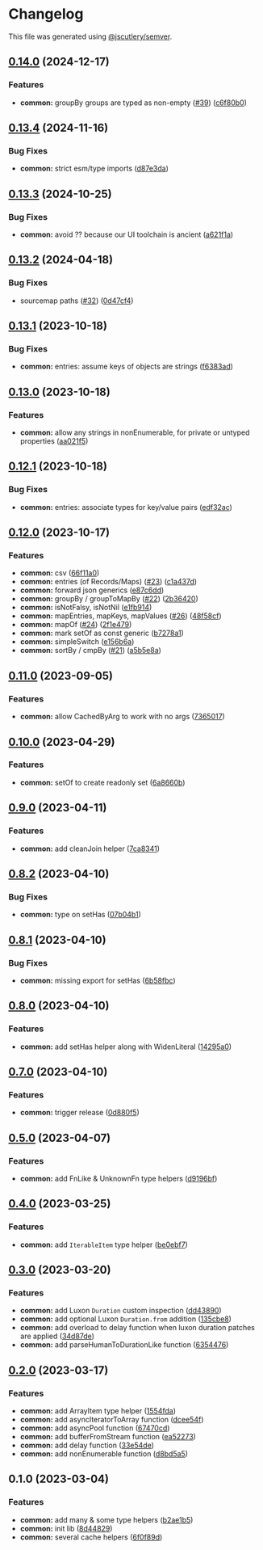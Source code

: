 # Changelog

This file was generated using [@jscutlery/semver](https://github.com/jscutlery/semver).

## [0.14.0](https://github.com/SeedCompany/libs/compare/common-0.13.4...common-0.14.0) (2024-12-17)


### Features

* **common:** groupBy groups are typed as non-empty ([#39](https://github.com/SeedCompany/libs/issues/39)) ([c6f80b0](https://github.com/SeedCompany/libs/commit/c6f80b0b783ae7ad6eab0c24cb36e815cafb13f5))

## [0.13.4](https://github.com/SeedCompany/libs/compare/common-0.13.3...common-0.13.4) (2024-11-16)


### Bug Fixes

* **common:** strict esm/type imports ([d87e3da](https://github.com/SeedCompany/libs/commit/d87e3da98465dddd86e7de34656306bf5a2f9743))

## [0.13.3](https://github.com/SeedCompany/libs/compare/common-0.13.2...common-0.13.3) (2024-10-25)


### Bug Fixes

* **common:** avoid ?? because our UI toolchain is ancient ([a621f1a](https://github.com/SeedCompany/libs/commit/a621f1ab2a31db87c4cf208589ef0c398badfeb6))

## [0.13.2](https://github.com/SeedCompany/libs/compare/common-0.13.1...common-0.13.2) (2024-04-18)


### Bug Fixes

* sourcemap paths ([#32](https://github.com/SeedCompany/libs/issues/32)) ([0d47cf4](https://github.com/SeedCompany/libs/commit/0d47cf47898fbe24f3adb8fdf4cb000b40f68a89))

## [0.13.1](https://github.com/SeedCompany/libs/compare/common-0.13.0...common-0.13.1) (2023-10-18)


### Bug Fixes

* **common:** entries: assume keys of objects are strings ([f6383ad](https://github.com/SeedCompany/libs/commit/f6383ad3d2601758aa01b05bd4b7ae72dd17c100))

## [0.13.0](https://github.com/SeedCompany/libs/compare/common-0.12.1...common-0.13.0) (2023-10-18)


### Features

* **common:** allow any strings in nonEnumerable, for private or untyped properties ([aa021f5](https://github.com/SeedCompany/libs/commit/aa021f57501d30c1e72ca717b8709b886ca0e74c))

## [0.12.1](https://github.com/SeedCompany/libs/compare/common-0.12.0...common-0.12.1) (2023-10-18)


### Bug Fixes

* **common:** entries: associate types for key/value pairs ([edf32ac](https://github.com/SeedCompany/libs/commit/edf32aceaaddc42ac63277557dfed8f621dcd366))

## [0.12.0](https://github.com/SeedCompany/libs/compare/common-0.11.0...common-0.12.0) (2023-10-17)


### Features

* **common:** csv ([66f11a0](https://github.com/SeedCompany/libs/commit/66f11a07027770ec4ad4ed691766affa4d81b7e0))
* **common:** entries (of Records/Maps) ([#23](https://github.com/SeedCompany/libs/issues/23)) ([c1a437d](https://github.com/SeedCompany/libs/commit/c1a437d3ce135a5d8d1e1d567f070ee332705e87))
* **common:** forward json generics ([e87c6dd](https://github.com/SeedCompany/libs/commit/e87c6dde626ce3868ec97e749bd8cd3723a0787b))
* **common:** groupBy / groupToMapBy ([#22](https://github.com/SeedCompany/libs/issues/22)) ([2b36420](https://github.com/SeedCompany/libs/commit/2b36420cdde7589fff1c62a65e011f3cda030b42))
* **common:** isNotFalsy, isNotNil ([e1fb914](https://github.com/SeedCompany/libs/commit/e1fb91487b42a24bb0d2f6c66fa2f1b3fd0d3dd8))
* **common:** mapEntries, mapKeys, mapValues ([#26](https://github.com/SeedCompany/libs/issues/26)) ([48f58cf](https://github.com/SeedCompany/libs/commit/48f58cffdd72adb858952ce839f50d172f24c894))
* **common:** mapOf ([#24](https://github.com/SeedCompany/libs/issues/24)) ([2f1e479](https://github.com/SeedCompany/libs/commit/2f1e479961a2d14ca9cf244cc902da00972ca06c))
* **common:** mark setOf as const generic ([b7278a1](https://github.com/SeedCompany/libs/commit/b7278a1003a3f0097c729f94f5a5d9956e500e1f))
* **common:** simpleSwitch ([e156b6a](https://github.com/SeedCompany/libs/commit/e156b6a02c8d3c6b829bc4945811fde512621578))
* **common:** sortBy / cmpBy ([#21](https://github.com/SeedCompany/libs/issues/21)) ([a5b5e8a](https://github.com/SeedCompany/libs/commit/a5b5e8a9f3501237009f1a71ef58408fe9aacd04))

## [0.11.0](https://github.com/SeedCompany/libs/compare/common-0.10.0...common-0.11.0) (2023-09-05)


### Features

* **common:** allow CachedByArg to work with no args ([7365017](https://github.com/SeedCompany/libs/commit/7365017a62314fc44f79f5dd62ef225f85c8e7eb))

## [0.10.0](https://github.com/SeedCompany/libs/compare/common-0.9.0...common-0.10.0) (2023-04-29)


### Features

* **common:** setOf to create readonly set ([6a8660b](https://github.com/SeedCompany/libs/commit/6a8660be20f41ae4adcaf784bc375cbc8aeae3f5))

## [0.9.0](https://github.com/SeedCompany/libs/compare/common-0.8.2...common-0.9.0) (2023-04-11)


### Features

* **common:** add cleanJoin helper ([7ca8341](https://github.com/SeedCompany/libs/commit/7ca8341e41d8da68e58cc67184651fb516a8155f))

## [0.8.2](https://github.com/SeedCompany/libs/compare/common-0.8.1...common-0.8.2) (2023-04-10)


### Bug Fixes

* **common:** type on setHas ([07b04b1](https://github.com/SeedCompany/libs/commit/07b04b19724394e57abeb56a29bc61a3ab7f0531))

## [0.8.1](https://github.com/SeedCompany/libs/compare/common-0.8.0...common-0.8.1) (2023-04-10)


### Bug Fixes

* **common:** missing export for setHas ([6b58fbc](https://github.com/SeedCompany/libs/commit/6b58fbcdaf9606d0dfb211d8bf70a59d7ef3be77))

## [0.8.0](https://github.com/SeedCompany/libs/compare/common-0.7.0...common-0.8.0) (2023-04-10)


### Features

* **common:** add setHas helper along with WidenLiteral ([14295a0](https://github.com/SeedCompany/libs/commit/14295a09adaf20d7e8bf2ee21ef82fb30e1fd3c9))

## [0.7.0](https://github.com/SeedCompany/libs/compare/common-0.6.9...common-0.7.0) (2023-04-10)


### Features

* **common:** trigger release ([0d880f5](https://github.com/SeedCompany/libs/commit/0d880f569cad65e7979db77ba99ad1eb5adc112f))

## [0.5.0](https://github.com/SeedCompany/libs/compare/common-0.4.0...common-0.5.0) (2023-04-07)


### Features

* **common:** add FnLike & UnknownFn type helpers ([d9196bf](https://github.com/SeedCompany/libs/commit/d9196bf008b855cb1be8d0b4c5cb97e2fe5f7542))

## [0.4.0](https://github.com/SeedCompany/libs/compare/common-0.3.0...common-0.4.0) (2023-03-25)


### Features

* **common:** add `IterableItem` type helper ([be0ebf7](https://github.com/SeedCompany/libs/commit/be0ebf7f27ea43b09bf97eef6a01fbe59261dc61))

## [0.3.0](https://github.com/SeedCompany/libs/compare/common-0.2.0...common-0.3.0) (2023-03-20)


### Features

* **common:** add Luxon `Duration` custom inspection ([dd43890](https://github.com/SeedCompany/libs/commit/dd438904246e4dbba861ffda2185c37277ca886e))
* **common:** add optional Luxon `Duration.from` addition ([135cbe8](https://github.com/SeedCompany/libs/commit/135cbe8ae89960eec7eadaf6bcace2faff01d7e3))
* **common:** add overload to delay function when luxon duration patches are applied ([34d87de](https://github.com/SeedCompany/libs/commit/34d87dec7aea9f66c769e6f0d9e2d746ca9d13ba))
* **common:** add parseHumanToDurationLike function ([6354476](https://github.com/SeedCompany/libs/commit/63544767401d14a19e9ab4e6439b8620fa4c1d26))

## [0.2.0](https://github.com/SeedCompany/libs/compare/common-0.1.0...common-0.2.0) (2023-03-17)


### Features

* **common:** add ArrayItem type helper ([1554fda](https://github.com/SeedCompany/libs/commit/1554fda160f62cdf5bab7c0a3335a0d61095de9d))
* **common:** add asyncIteratorToArray function ([dcee54f](https://github.com/SeedCompany/libs/commit/dcee54f968875d5ec5a34f3108be622a83919c05))
* **common:** add asyncPool function ([67470cd](https://github.com/SeedCompany/libs/commit/67470cd840fe77b415a9d249a16c5d92121a063f))
* **common:** add bufferFromStream function ([ea52273](https://github.com/SeedCompany/libs/commit/ea52273a52764299a4d8e5fc2948aa99f7e452da))
* **common:** add delay function ([33e54de](https://github.com/SeedCompany/libs/commit/33e54dec2320db183e213992928f19ef1cd21a89))
* **common:** add nonEnumerable function ([d8bd5a5](https://github.com/SeedCompany/libs/commit/d8bd5a502a818007f5e98827a6e131f30bf0eba3))

## 0.1.0 (2023-03-04)


### Features

* **common:** add many & some type helpers ([b2ae1b5](https://github.com/SeedCompany/libs/commit/b2ae1b5cf03b5bae643b3f79ba4209d0a8c506a3))
* **common:** init lib ([8d44829](https://github.com/SeedCompany/libs/commit/8d44829cac6bc53d1180470e915a5fc107acead2))
* **common:** several cache helpers ([6f0f89d](https://github.com/SeedCompany/libs/commit/6f0f89d7a0a025b0b05b3e07f36d72d256c3dccc))

